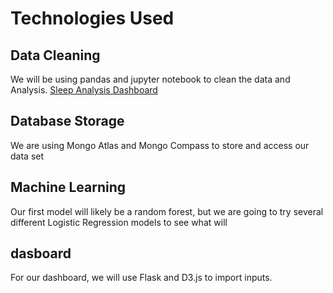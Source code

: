 # Technologies Used
## Data Cleaning
We will be using pandas and jupyter notebook to clean the data and Analysis.  [Sleep Analysis Dashboard](https://public.tableau.com/app/profile/misty.tomison/viz/SleepAnalysis_16403125127800/SleepAnalysis?publish=yes)

## Database Storage
We are using Mongo Atlas and Mongo Compass to store and access our data set

## Machine Learning
Our first model will likely be a random forest, but we are going to try several different Logistic Regression models to see what will 

## dasboard
For our dashboard, we will use Flask and D3.js to import inputs.
